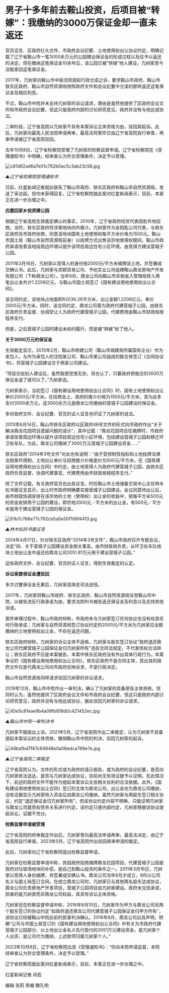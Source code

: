 # 男子十多年前去鞍山投资，后项目被“转嫁”：我缴纳的3000万保证金却一直未返还

官员证言、区政府红头文件、市政府会议纪要、土地使用权出让协议约定，明确记载了辽宁省鞍山市一笔3000余万元的公园建设保证金的形成过程以及应予以返还的决定。但在缴纳这笔保证金10余年后，该公园已被“转嫁”他人建设，亢树家至今没能拿回这笔保证金。

2017年，亢树家向鞍山市中级法院提起行政允诺之诉，要求鞍山市政府、鞍山市铁东区政府、鞍山市自然资源局按照政府文件和会议纪要中允诺的那样返还这笔保证金及相应利息。

不过，鞍山市中院并未支持亢树家的诉讼请求，理由是虽然他提供了区政府会议文件和市政府会议纪要，但这只是政府内部的讨论研究意见，政府并没有与他达成协议。

二审阶段，辽宁省高院以亢树家不具有本案诉讼主体资格为由，驳回其起诉。此后，亢树家向最高人民法院申请再审，最高法将案件交由辽宁省高院自行审查，再审申请被辽宁省高院驳回。

去年10月8日，辽宁省检察院受理了亢树家的检察监督申请。辽宁省检察院在《受理通知书》中明确，经审查认为符合受理条件，决定予以受理。

![c81d62ad6a7e01c762b0ac5c3ab23c58.jpg](https://raw.githubusercontent.com/qqhsx/qqnews_image/main/2024/04/12/男子十多年前去鞍山投资，后项目被“转嫁”：我缴纳的3000万保证金却一直未返还/c81d62ad6a7e01c762b0ac5c3ab23c58.jpg)

 _▲辽宁省检察院受理通知书_

日前，红星新闻记者就此联系了鞍山市政府、铁东区政府和鞍山市自然资源局，发送了采访函，但均未获得回复。辽宁省检察院就此案对红星新闻表示，目前，本案正在进一步办理之中。

**应邀回家乡投资建公园**

根据辽宁省高院生效裁定确认的事实，2010年，辽宁省政府经贸代表团赴外地招商。当时，铁东区政府将涉案地块向外推介。亢树家作为金钥匙公司代表，与铁东区政府及市政府协商，同意该地块国有土地使用权每平方米价格为1500元。鞍山市国土局（鞍山市自然资源局前身）以挂牌方式出售该宗地使用权期间，鞍山市政府承诺改善该地段周边环境以提升该项目周边住宅小区环境，由竞得方建设营城子公园。

2011年3月16日，亢树家以竞得人的身份按2000元/平方米摘牌该土地，并签署成交确认书。此后，亢树家与灵颖贸易公司、予屹实业公司组建鞍山鼎龙房地产开发有限公司（下称鼎龙公司）。当年9月，鼎龙公司向鞍山市非税收入管理局转入两笔出让金共计1.2208亿元，与鞍山市国土局签订《国有建设用地使用权出让合同》。

该合同约定，该地块占地面积62036.26平方米，出让金额1.2208亿元，单价2000元/平方米。同时，该合同约定，鼎龙公司需为政府代建营城子公园，由铁东区政府负责监督、协调受让人为政府代建营城子公园，代建费用由鞍山市财政局按程序支付。

但是，之后营城子公园的建设未如约履行，而是被“转嫁”给了他人。

**关于3000万元的保证金**

生效裁定显示，2015年2月，鞍山市修建公司（鞍山市城建局所属国有企业）作为发包人，与作为承包人的沈阳某公司、鞍山市某公司组成的联合体签订《合同协议书》，将营城子公园建设交于两家公司建设。

“项目交给别人建设后，虽然我感觉很无奈，但也认了，只要政府把我交的3000万保证金退了就可以了。”亢树家说。

亢树家表示，当初签订《国有建设用地使用权出让合同》时，国有土地使用权出让单价2000元/平方米。在招商会上，政府的推介价格为1500元/平方米，其为此多支付3000余万元，这3000余万元是鼎龙公司缴纳的营城子公园建设的保证金。

多份政府文件、会议纪要、官员的证人证言也印证了亢树家的说法。

2013年6月14日，鞍山市铁东区政府以区政府46号文件的形式向市政府作出“关于解决鼎龙花园项目遗留问题的请示”，其中记载：“鼎龙花园项目在摘牌时，市政府承诺改善周边环境以提升该项目周边住宅小区环境，包括建设营城子公园和移迁环卫处车队，为此，鼎龙公司缴纳了3000万元营城子公园建设资金……”

铁东区政府“2014年3号文件”对此也有说明：“由于受控制性指标和土地挂牌法律法规条件限制，土地出让单价与招商推介价格差价为500元/平方米。在《国有建设用地使用权出让合同》中约定，由土地竞得人为政府代建营城子公园，由铁东区政府负责监督，协调代建事宜，代建费用由市财政局按程序支付。”

除了文件记载，有关政府官员也出具证言。时任鞍山市土地储备交易中心主任林木松书面证言显示，出让时市政府明确要实施营城子公园建设。会议同意待出让后，由市财政协调安排在该宗地的土地（使用权）出让金的收益中，按每平方米500元的资金安排用于公园的建设，即宗地2000元／平方米的出让金，有500元／平方米是用于建设营城子公园的保证金。

![61b7c766e77c792cb5a5e50f106f4413.jpg](https://raw.githubusercontent.com/qqhsx/qqnews_image/main/2024/04/12/男子十多年前去鞍山投资，后项目被“转嫁”：我缴纳的3000万保证金却一直未返还/61b7c766e77c792cb5a5e50f106f4413.jpg)

_▲林木松的书面证言_

2014年4月17日，针对铁东区政府“2014年3号文件”，鞍山市政府召开专题会议，决定“四、关于营城子公园建设资金相关事宜。由市财政局负责，从环卫处车队地块土地出让金中返还给鼎龙公司3051.81万元用于建设营城子公园。”

这些政府文件、会议纪要、官员的证人证言，得到生效裁定的认定。

**诉讼索要保证金遭驳回**

多次讨要保证金无果后，亢树家选择走司法途径。

2017年，亢树家将鞍山市政府、铁东区政府、鞍山市自然资源局诉至鞍山市中院，以被告违反行政承诺为由，要求法院判令被告返还保证金及利息以及支持其他诉请。

案件审理过程中，鞍山市政府辩称，市政府未与亢树家签订任何协议也没有给其任何行政承诺；亢树家与自然资源局签订协议约定的2000元/平方米为亢树家应全额缴纳的土地使用权出让金，不存在返还问题。

铁东区政府辩称，亢树家的诉讼主体不适格，亢树家与股东签订协议“政府退还鼎龙公司代建营城子公园保证金归亢树家所有”违反合同法规定，不代表债权合法转让；铁东区政府不应是本案被告，本案中铁东区政府没有作出具体行政行为。本案争议的《国有建设用地使用权出让合同》，铁东区政府不是合同主体，其出具的政府文件仅是代鼎龙公司向市政府反映诉求，不是行政决定。

鞍山市自然资源局同样请求驳回亢树家的诉讼请求。

2019年12月，鞍山市中院作出一审判决，确认了亢树家的具备原告主体资格，但同时认为，虽然他提供了区政府会议文件和市政府会议纪要，但这只是政府内部讨论研究意见，政府并没有与他达成协议，据此驳回亢树家的诉讼请求。

![45e5c81eae9b4a08fb818d0c421452ec.jpg](https://raw.githubusercontent.com/qqhsx/qqnews_image/main/2024/04/12/男子十多年前去鞍山投资，后项目被“转嫁”：我缴纳的3000万保证金却一直未返还/45e5c81eae9b4a08fb818d0c421452ec.jpg)

_▲鞍山市中院一审判决书_

亢树家不服提出上诉。2021年5月，辽宁省高院作出二审裁定，认为亢树家不具备提起本案诉讼的主体资格，撤销鞍山市中院的判决，驳回亢树家的起诉。

![44bafbd7f47c64948e0a06edca768e7e.jpg](https://raw.githubusercontent.com/qqhsx/qqnews_image/main/2024/04/12/男子十多年前去鞍山投资，后项目被“转嫁”：我缴纳的3000万保证金却一直未返还/44bafbd7f47c64948e0a06edca768e7e.jpg)

_▲辽宁省高院二审裁定_

辽宁省高院认为，文件的形式或为政府的请示报告，或为政府的会议纪要，是否向亢树家依法送达、是否与亢树家达成协议，目前尚无有效证据予以证明。在此情况下，前述的政府文件不能作为提起本案诉讼主张相关权利的合法依据。此外，《国有建设用地使用权出让合同》签订的主体为鼎龙公司，出让金也为鼎龙公司缴纳，没有证据显示亢树家转入资金后由鼎龙公司缴纳，虽然亢树家与两股东签订相关协议，约定“退还保证金归亢树家所有”，但该协议约定内容不明晰，只能证明亢树家与鼎龙公司就债权债务关系进行约定，该约定只是内部约定，亢树家根据该协议提起诉讼，证据不充分。

**检察监督申请被受理**

辽宁省高院的终审裁定作出后，亢树家曾向最高法申请再审。最高法决定，由辽宁省高院自行审查。2023年5月，辽宁省高院作出驳回再审申请的裁定。

此后，亢树家向辽宁省检察院提出检察监督申请。

亢树家在检察监督申请中称，其因政府招商摘牌鼎龙花园项目，代建营城子公园是政府对垃圾场地块的补偿，是自己到鞍山投资的条件之一。2011年3月16日，亢树家以竞得人身份摘牌，并签署成交确认书。鼎龙公司当年8月才成立，9月以公司名义与国土局签订合同。在成立鼎龙公司时，亢树家已与其他两名股东达成协议，鼎龙公司负责房地产开发项目，营城子公园项目由亢树家建设。政府未兑现承诺，损害的是亢树家而非鼎龙公司权益，其具有诉讼主体资格。

亢树家还在检察监督申请中称，2016年8月10日，亢树家作为甲方与鼎龙公司另两个股东签订的协议约定“如政府退还鼎龙公司代建营城子公园保证金归甲方所有”，该协议已经被鞍山中院此前的民事判决确认。2016年8月，鼎龙公司出具声明，明确“公司与市国土局签订的《国有建设用地使用权出让合同》中有关为市政府代建营城子公园部分，以土地出让金名义先行垫付的3051万元建设资金，是亢树家个人出资，是公司代为缴纳，上述款项归属亢树家个人。”

2023年10月8日，辽宁省检察院出具《受理通知书》：“你向本院申请监督，本院经审查认为符合受理条件，决定予以受理。”

辽宁省检察院就此案对红星新闻表示，目前，本案正在进一步办理之中。

红星新闻记者 祁彪

编辑 张莉 责编 魏孔明

